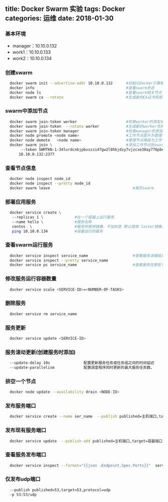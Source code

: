title: Docker Swarm 实验
tags: Docker
categories: 运维
date: 2018-01-30
---

### 基本环境
  * manager：10.10.0.132
  * work1：10.10.0.133
  * work2：10.10.0.134
  
### 创建swarm
```bash
  docker swarm init --advertise-addr 10.10.0.132      #初始化Docker引擎集群
  docker info                                         #查看swarm状态
  docker node ls                                      #查看swarm相关节点
  docker swarm ca --rotate                            #生成新的CA证书和密钥
```
<!-- more -->

### swarm中添加节点
```bash
  docker swarm join-token worker                      #检索worker的添加命令
  docker swarm join-token  --rotate worker            #生成新的worker令牌
  docker swarm join-token manager                     #检索manager的添加命令
  docker node promote <node name>                     #工作节点提升为管理节点
  docker node demote   <node name>                    #管理节点降级为工作节点
  docker swarm join \                                 #添加工作节点到swarm
       --token SWMTKN-1-34lurdcnbjpbxszzi47gw2l8hbjdzy7vjzcxe38ay776pbe8lj-9ao0aojs37006socamuioe3ht  \
      10.10.0.132:2377
```

### 查看节点信息
```bash
  docker node inspect node_id
  docker node inspect --pretty node_id
  docker swarm leave                                     #离开swarm
```

### 部署应用服务
```bash
  docker service create \ 
   --replicas 1 \              #在一个容器上运行服务           
   --name hello \              #服务名称
   centos  \                   #服务所使用镜像，不加标签 默认使用 laster镜像，服务运行节点需存在镜像
   ping 10.10.0.134            #容器运行的服务 
```

### 查看swarm运行服务
```bash
  docker service inspect service_name                    #查看服务详细信息
  docker service inspect --pretty service_name
  docker service ps service_name                         #查看服务在那些节点运行
```

### 修改服务运行容器数量
```bash
  docker service scale <SERVICE-ID>=<NUMBER-OF-TASKS>
```

### 删除服务
```bash
  docker service rm service_name
```

### 服务更新
```bash
  docker service update <SERVICE-ID>
```

### 服务滚动更新(创建服务时添加)
```bash
  --update-delay 10s               配置更新服务任务或任务组之间的时间延迟
  --update-parallelism             配置调度程序同时更新的最大服务任务数。
```

### 排空一个节点
```bash
  docker node update --availability drain <NODE-ID>
```

### 发布服务端口
```bash
  docker service create --name ser_name  --publish published=主机端口,target=容器端口  image
```

### 发布现有服务端口
```bash
  docker service update  --publish-add published=主机端口,target=容器端口 service_name
```

### 查看服务发布端口
```bash
  docker service inspect --format="{{json .Endpoint.Spec.Ports}}"  service_name
```

### 仅发布udp端口
```bash
  --publish published=53,target=53,protocol=udp
  -p 53:53/udp
```

